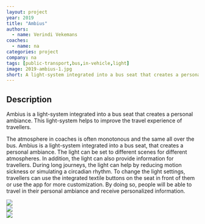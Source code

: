 ```yaml
---
layout: project
year: 2019
title: "Ambius"
authors:
  - name: Verindi Vekemans
coaches:
  - name: na
categories: project
company: na
tags: [public-transport,bus,in-vehicle,light]
image: 2019-ambius-1.jpg
short: A light-system integrated into a bus seat that creates a personal ambiance. This light-system helps to improve the travel experience of travellers.
---
```


## Description
Ambius is a light-system integrated into a bus seat that creates a personal ambiance. This light-system helps to improve the travel experience of travellers.

The atmosphere in coaches is often monotonous and the same all over the bus. Ambius is a light-system integrated into a bus seat, that creates a personal ambiance. The light can be set to different scenes for different atmospheres. In addition, the light can also provide information for travellers. During long journeys, the light can help by reducing motion sickness or simulating a circadian rhythm. To change the light settings, travellers can use the integrated textile buttons on the seat in front of them or use the app for more customization. By doing so, people will be able to travel in their personal ambiance and receive personalized information.

<div class="project-image">
  <img src="/assets/img/2019-ambius-2.jpg">
</div>
<div class="project-image">
  <img src="/assets/img/2019-ambius-3.jpg">
</div>
<div class="project-image">
  <img src="/assets/img/2019-ambius-4.jpg">
</div>